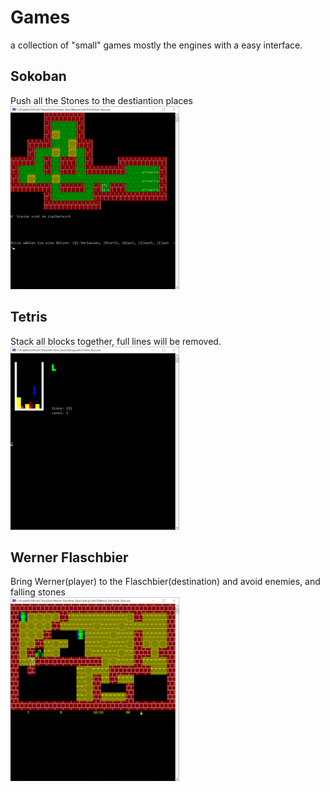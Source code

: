 # Games
a collection of "small" games 
mostly the engines with a easy interface.

## Sokoban
Push all the Stones to the destiantion places<br/>
<img width=270 src="https://github.com/joecare99/CSharp/blob/efeac7b365252e15e8b727b081d2293f3dd488be/CSharpBible/Games/Resources/Sokoban.PNG">

## Tetris
Stack all blocks together, full lines will be removed.<br/>
<img width=270 src="https://github.com/joecare99/CSharp/blob/efeac7b365252e15e8b727b081d2293f3dd488be/CSharpBible/Games/Resources/Tetris.PNG">

## Werner Flaschbier
Bring Werner(player) to the Flaschbier(destination) and avoid enemies, and falling stones<br/>
<img width=270 src="https://github.com/joecare99/CSharp/blob/efeac7b365252e15e8b727b081d2293f3dd488be/CSharpBible/Games/Resources/Werner_Flaschbier.PNG">
